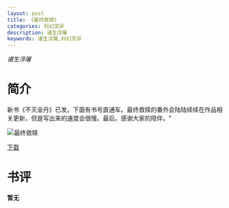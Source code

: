 ```yaml
---
layout: post
title: 《最终救赎》
categories: 科幻灵异
description: 诸生浮屠
keywords: 诸生浮屠,科幻灵异
---
```

*诸生浮屠*
# 简介
新书《不灭金丹》已发。下面有书号直通车。最终救赎的番外会陆陆续续在作品相关更新，但是写出来的速度会很慢。最后。感谢大家的陪伴。"

![最终救赎](https://cdn.jsdelivr.net/gh/YYbooks0/yybooks0img@master/bookscover2/最终救赎.wsay3vkn7q8.jpg)

[下载](https://link.jscdn.cn/1drv/aHR0cHM6Ly8xZHJ2Lm1zL3QvcyFBaGU2R2dNWmVFb2poejJJYzJGOWhPeFJ2VC1LP2U9VUttSU5r.tx)

# 书评
**暂无**